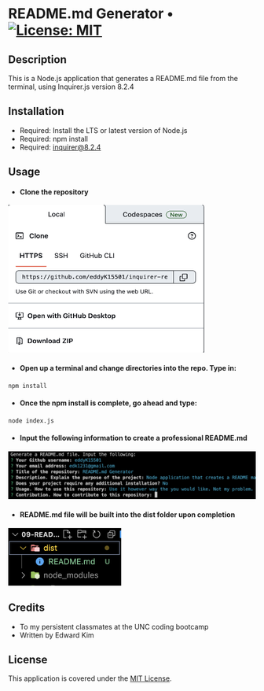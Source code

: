 # README.md Generator • [![License: MIT](https://img.shields.io/badge/License-MIT-yellow.svg)](https://opensource.org/licenses/MIT)

## Description
This is a Node.js application that generates a README.md file from the terminal, using Inquirer.js version 8.2.4

## Installation
* Required: Install the LTS or latest version of Node.js
* Required: npm install
* Required: inquirer@8.2.4

## Usage
* #### Clone the repository

<img width="400px" height="300px" src="./utils/screenshots/Screenshot 2023-08-03 at 3.23.30 AM.png" /><br/>

* #### Open up a terminal and change directories into the repo. Type in:

```
npm install
```

* #### Once the npm install is complete, go ahead and type:

```
node index.js
```

* #### Input the following information to create a professional README.md

<img width="650px" src="./utils/screenshots/Screenshot 2023-08-03 at 3.55.20 AM.png" /><br/>

* #### README.md file will be built into the dist folder upon completion

<img width="230px" src="./utils/screenshots/Screenshot 2023-08-03 at 4.01.52 AM.png" />

## Credits
* To my persistent classmates at the UNC coding bootcamp
* Written by Edward Kim

## License
This application is covered under the [MIT License](./LICENSE).
